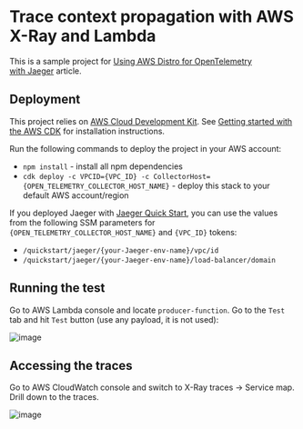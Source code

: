 # Trace context propagation with AWS X-Ray and Lambda

This is a sample project for [Using AWS Distro for OpenTelemetry with Jaeger](TODO) article.

## Deployment
This project relies on [AWS Cloud Development Kit](https://aws.amazon.com/cdk/). See [Getting started with the AWS CDK](https://docs.aws.amazon.com/cdk/v2/guide/getting_started.html) for installation instructions.

Run the following commands to deploy the project in your AWS account:

* `npm install` - install all npm dependencies
* `cdk deploy -c VPCID={VPC_ID} -c CollectorHost={OPEN_TELEMETRY_COLLECTOR_HOST_NAME}` - deploy this stack to your default AWS account/region

If you deployed Jaeger with [Jaeger Quick Start](https://github.com/kolomiets/quickstart-jaeger), you can use the values from 
the following SSM parameters for `{OPEN_TELEMETRY_COLLECTOR_HOST_NAME}` and `{VPC_ID}` tokens:

 - `/quickstart/jaeger/{your-Jaeger-env-name}/vpc/id`
 - `/quickstart/jaeger/{your-Jaeger-env-name}/load-balancer/domain`

## Running the test
Go to AWS Lambda console and locate `producer-function`. Go to the `Test` tab and hit `Test` button (use any payload, it is not used):

![image](https://user-images.githubusercontent.com/270567/158897130-c57ad361-817f-473c-be99-ba60a7ed0384.png)

## Accessing the traces
Go to AWS CloudWatch console and switch to X-Ray traces -> Service map. Drill down to the traces.

![image](https://user-images.githubusercontent.com/270567/158897349-8de399a0-e468-45ef-ba95-ecb444b17471.png)

